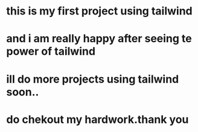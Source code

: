 # this is my first project using tailwind <br>
# and i am really happy after seeing te power of tailwind <br>
# ill do more projects using tailwind soon..<br>
# do chekout my hardwork.thank you